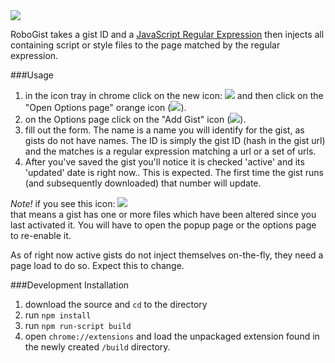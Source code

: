 <img src="http://i.imgur.com/4fV2tTL.png" />  

RoboGist takes a gist ID and a [JavaScript Regular Expression](https://developer.mozilla.org/en/docs/Web/JavaScript/Guide/Regular_Expressions) then injects all containing script or style files to the page matched by the regular expression.  

###Usage  
1) in the icon tray in chrome click on the new icon: <img src="http://i.imgur.com/HwexOjX.gif" /> and then click on the "Open Options page" orange icon (<img src="http://i.imgur.com/Y9UWh4q.png" />).  
2) on the Options page click on the "Add Gist" icon (<img src="http://i.imgur.com/jNzg90i.png" />).
3) fill out the form. The name is a name you will identify for the gist, as gists do not have names. The ID is simply the gist ID (hash in the gist url) and the matches is a regular expression matching a url or a set of urls.  
4) After you've saved the gist you'll notice it is checked 'active' and its 'updated' date is right now.. This is expected. The first time the gist runs (and subsequently downloaded) that number will update. 

*Note!* if you see this icon: <img src="http://i.imgur.com/Fs2WtqJ.png" />   
that means a gist has one or more files which have been altered since you last activated it. You will have to open the popup page or the options page to re-enable it.  

As of right now active gists do not inject themselves on-the-fly, they need a page load to do so. Expect this to change.  

###Development Installation  
1) download the source and `cd` to the directory
2) run `npm install`
3) run `npm run-script build` 
4) open `chrome://extensions` and load the unpackaged extension found in the newly created `/build` directory. 